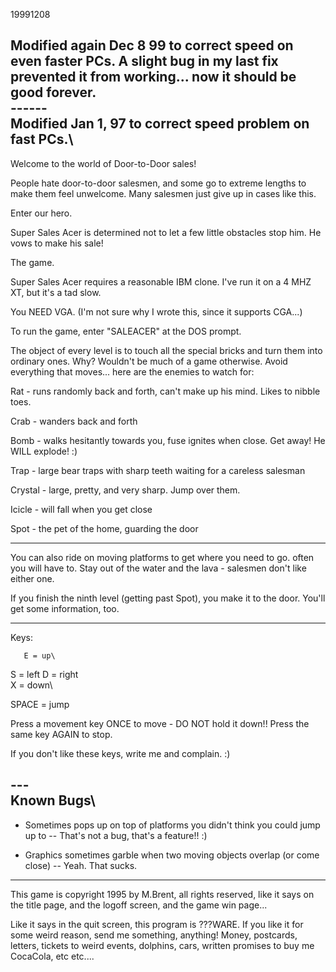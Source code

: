 19991208

Modified again Dec 8 99 to correct speed on even faster PCs. A slight
bug in my last fix prevented it from working... now it should be good
forever.\
------\
Modified Jan 1, 97 to correct speed problem on fast PCs.\
------

Welcome to the world of Door-to-Door sales!

People hate door-to-door salesmen, and some go to extreme lengths to
make them feel unwelcome. Many salesmen just give up in cases like
this.

Enter our hero.

Super Sales Acer is determined not to let a few little obstacles stop him.
He vows to make his sale!

The game.

Super Sales Acer requires a reasonable IBM clone. I've run it on a 4 MHZ
XT, but it's a tad slow.

You NEED VGA. (I'm not sure why I wrote this, since it supports CGA...)

To run the game, enter "SALEACER" at the DOS prompt.

The object of every level is to touch all the special bricks and turn them
into ordinary ones. Why? Wouldn't be much of a game otherwise. Avoid
everything that moves... here are the enemies to watch for:

Rat - runs randomly back and forth, can't make up his mind. Likes to nibble
toes.

Crab - wanders back and forth

Bomb - walks hesitantly towards you, fuse ignites when close. Get away! He
       WILL explode! :)

Trap - large bear traps with sharp teeth waiting for a careless salesman

Crystal - large, pretty, and very sharp. Jump over them.

Icicle - will fall when you get close

Spot - the pet of the home, guarding the door

---

You can also ride on moving platforms to get where you need to go. often you
will have to. Stay out of the water and the lava - salesmen don't like
either one.

If you finish the ninth level (getting past Spot), you make it to the door.
You'll get some information, too.

---

Keys:

       E = up\
S = left     D = right\
       X = down\

   SPACE = jump

Press a movement key ONCE to move - DO NOT hold it down!!
Press the same key AGAIN to stop.

If you don't like these keys, write me and complain. :)

---\
Known Bugs\
---

- Sometimes pops up on top of platforms you didn't think you could jump up to
-- That's not a bug, that's a feature!! :)

- Graphics sometimes garble when two moving objects overlap (or come close)
-- Yeah. That sucks.

---


                         
This game is copyright 1995 by M.Brent, all rights reserved, like it says
on the title page, and the logoff screen, and the game win page...

Like it says in the quit screen, this program is ???WARE. If you like it
for some weird reason, send me something, anything! Money, postcards,
letters, tickets to weird events, dolphins, cars, written promises to
buy me CocaCola, etc etc....
